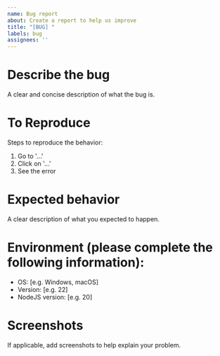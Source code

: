 ```yaml
---
name: Bug report
about: Create a report to help us improve
title: "[BUG] "
labels: bug
assignees: ''
---
```


# Describe the bug
A clear and concise description of what the bug is.

# To Reproduce
Steps to reproduce the behavior:
1. Go to '...'
2. Click on '...'
3. See the error

# Expected behavior
A clear description of what you expected to happen.

# Environment (please complete the following information):
- OS: [e.g. Windows, macOS]
- Version: [e.g. 22]
- NodeJS version: [e.g. 20]

# Screenshots
If applicable, add screenshots to help explain your problem.
